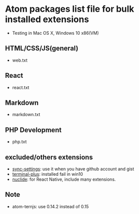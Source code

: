 # Atom packages list file for bulk installed extensions

- Testing in Mac OS X,  Windows 10 x86(VM)

## HTML/CSS/JS(general)

- web.txt

## React

- react.txt

## Markdown

- markdown.txt

## PHP Development

- php.txt

## excluded/others extensions

- [sync-settings](https://atom.io/packages/sync-settings): use it when you have github account and gist
- [terminal-plus](https://atom.io/packages/terminal-plus): installed fail in win10
- [nuclide](https://atom.io/packages/nuclide): for React Native, include many extensions.

## Note

- atom-ternjs: use 0.14.2 instead of 0.15
